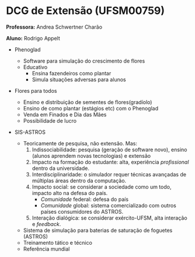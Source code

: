 # DCG de Extensão (UFSM00759)

**Professora:** Andrea Schwertner Charão 

**Aluno:** Rodrigo Appelt

* Phenoglad
    * Software para simulação do crescimento de flores
    * Educativo
        * Ensina fazendeiros como plantar
        * Simula situações adversas para alunos
* Flores para todos
    * Ensino e distribuição de sementes de flores(gradíolo)
    * Ensino de como plantar (estágios etc) com o Phenoglad
    * Venda em Finados e Dia das Mães
    * Possibilidade de lucro

* SIS-ASTROS
    * Teoricamente de pesquisa, não extensão. Mas:
        1. Indissociabilidade: pesquisa (geração de software novo), ensino (alunos aprendem novas
        tecnologias) e extensão
        2. Impacto na formação do estudante: alta, experiência _profissional_ dentro da universidade.
        3. Interdisciplinaridade: o simulador requer técnicas avançadas de múltiplas áreas dentro da computação.
        4. Impacto social: se considerar a sociedade como um todo, impacto alto na defesa do país.
            * _Comunidade_ federal: defesa do país
            * _Comunidade_ global: sistema comercializado com outros países
            consumidores do ASTROS.
        5. Interação dialógica: se considerar exército-UFSM, alta interação e _feedback_.
    * Sistema de simulação para baterias de saturação de foguetes (ASTROS)
    * Treinamento tático e técnico
    * Referência mundial
